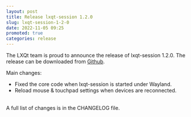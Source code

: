```yaml
---
layout: post
title: Release lxqt-session 1.2.0
slug: lxqt-session-1-2-0
date: 2022-11-05 09:25
promoted: true
categories: release
---
```


The LXQt team is proud to announce the release of lxqt-session 1.2.0.
The release can be downloaded from [Github](https://github.com/lxqt/lxqt-session/releases).

Main changes:

 * Fixed the core code when lxqt-session is started under Wayland.
 * Reload mouse & touchpad settings when devices are reconnected.

<br/>
A full list of changes is in the CHANGELOG file.
<br/>
